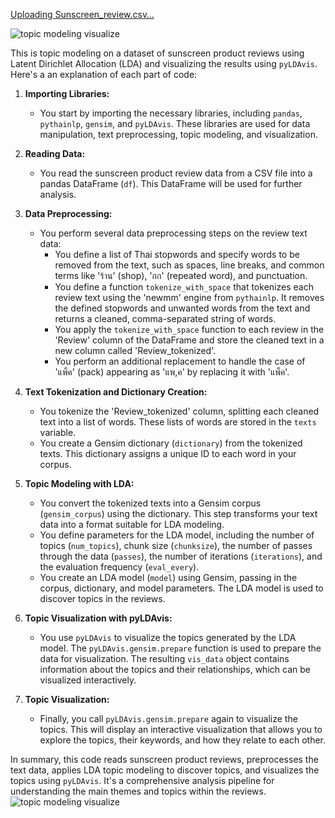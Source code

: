 [Uploading Sunscreen_review.csv…]()

![topic modeling visualize](https://github.com/Toeyeses/Customer_Analytics/assets/128026055/56cb775c-3f9b-4300-b13c-19eb4fb17f3b)


This is topic modeling on a dataset of sunscreen product reviews using Latent Dirichlet Allocation (LDA) and visualizing the results using `pyLDAvis`. Here's a an explanation of each part of code:

1. **Importing Libraries:**
   - You start by importing the necessary libraries, including `pandas`, `pythainlp`, `gensim`, and `pyLDAvis`. These libraries are used for data manipulation, text preprocessing, topic modeling, and visualization.

2. **Reading Data:**
   - You read the sunscreen product review data from a CSV file into a pandas DataFrame (`df`). This DataFrame will be used for further analysis.

3. **Data Preprocessing:**
   - You perform several data preprocessing steps on the review text data:
     - You define a list of Thai stopwords and specify words to be removed from the text, such as spaces, line breaks, and common terms like 'ร้าน' (shop), 'กก' (repeated word), and punctuation.
     - You define a function `tokenize_with_space` that tokenizes each review text using the 'newmm' engine from `pythainlp`. It removes the defined stopwords and unwanted words from the text and returns a cleaned, comma-separated string of words.
     - You apply the `tokenize_with_space` function to each review in the 'Review' column of the DataFrame and store the cleaned text in a new column called 'Review_tokenized'.
     - You perform an additional replacement to handle the case of 'แพ็ค' (pack) appearing as 'แพ,ค' by replacing it with 'แพ็ค'.

4. **Text Tokenization and Dictionary Creation:**
   - You tokenize the 'Review_tokenized' column, splitting each cleaned text into a list of words. These lists of words are stored in the `texts` variable.
   - You create a Gensim dictionary (`dictionary`) from the tokenized texts. This dictionary assigns a unique ID to each word in your corpus.

5. **Topic Modeling with LDA:**
   - You convert the tokenized texts into a Gensim corpus (`gensim_corpus`) using the dictionary. This step transforms your text data into a format suitable for LDA modeling.
   - You define parameters for the LDA model, including the number of topics (`num_topics`), chunk size (`chunksize`), the number of passes through the data (`passes`), the number of iterations (`iterations`), and the evaluation frequency (`eval_every`).
   - You create an LDA model (`model`) using Gensim, passing in the corpus, dictionary, and model parameters. The LDA model is used to discover topics in the reviews.

6. **Topic Visualization with pyLDAvis:**
   - You use `pyLDAvis` to visualize the topics generated by the LDA model. The `pyLDAvis.gensim.prepare` function is used to prepare the data for visualization. The resulting `vis_data` object contains information about the topics and their relationships, which can be visualized interactively.

7. **Topic Visualization:**
   - Finally, you call `pyLDAvis.gensim.prepare` again to visualize the topics. This will display an interactive visualization that allows you to explore the topics, their keywords, and how they relate to each other.

In summary, this code reads sunscreen product reviews, preprocesses the text data, applies LDA topic modeling to discover topics, and visualizes the topics using `pyLDAvis`. It's a comprehensive analysis pipeline for understanding the main themes and topics within the reviews.
![topic modeling visualize](https://github.com/Toeyeses/Customer_Analytics/assets/128026055/8795b10f-ef7d-47e2-9d8b-b4cf14fd76b5)
